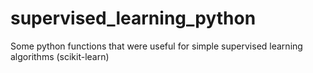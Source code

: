 # supervised_learning_python
Some python functions that were useful for simple supervised learning algorithms (scikit-learn)
